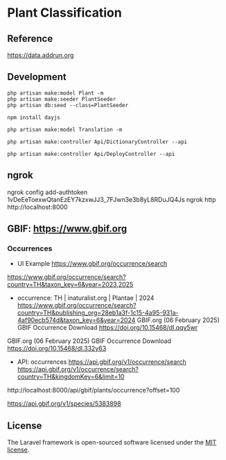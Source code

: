 # Plant Classification

## Reference
https://data.addrun.org

## Development
```
php artisan make:model Plant -m
php artisan make:seeder PlantSeeder
php artisan db:seed --class=PlantSeeder

npm install dayjs

php artisan make:model Translation -m

php artisan make:controller Api/DictionaryController --api

php artisan make:controller Api/DeployController --api

```

## ngrok
ngrok config add-authtoken 1vDeEeToexwQtanEzEY7kzxwJJ3_7FJwn3e3b8yL8RDuJQ4Js
ngrok http http://localhost:8000

## GBIF: https://www.gbif.org

### Occurrences

- UI Example
https://www.gbif.org/occurrence/search

https://www.gbif.org/occurrence/search?country=TH&taxon_key=6&year=2023,2025

- occurrence: TH | inaturalist.org | Plantae | 2024
https://www.gbif.org/occurrence/search?country=TH&publishing_org=28eb1a3f-1c15-4a95-931a-4af90ecb574d&taxon_key=6&year=2024
GBIF.org (06 February 2025) GBIF Occurrence Download  https://doi.org/10.15468/dl.qqy5wr

GBIF.org (06 February 2025) GBIF Occurrence Download  https://doi.org/10.15468/dl.332y63

- API: occurrences
https://api.gbif.org/v1/occurrence/search
https://api.gbif.org/v1/occurrence/search?country=TH&kingdomKey=6&limit=10

http://localhost:8000/api/gbif/plants/occurrence?offset=100

https://api.gbif.org/v1/species/5383898


## License

The Laravel framework is open-sourced software licensed under the [MIT license](https://opensource.org/licenses/MIT).
